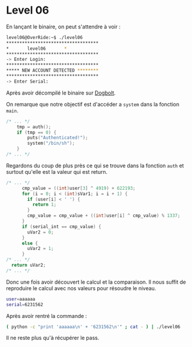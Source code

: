 # Level 06


En lançant le binaire, on peut s'attendre à voir :

```sh
level06@OverRide:~$ ./level06
***********************************
*		level06		  *
***********************************
-> Enter Login:
***********************************
***** NEW ACCOUNT DETECTED ********
***********************************
-> Enter Serial:
```

Après avoir décompilé le binaire sur [Dogbolt](https://dogbolt.org/).

On remarque que notre objectif est d'accéder a `system` dans la fonction `main`.
```c
/* ... */
	tmp = auth();
	if (tmp == 0) {
		puts("Authenticated!");
		system("/bin/sh");
	}
/* ... */
```

Regardons du coup de plus près ce qui se trouve dans la fonction `auth` et surtout qu'elle est la valeur qui est return.
```c
/* ... */
      cmp_value = ((int)user[3] ^ 4919) + 622193;
      for (i = 0; i < (int)sVar1; i = i + 1) {
        if (user[i] < ' ') {
          return 1;
        }
        cmp_value = cmp_value + ((int)user[i] ^ cmp_value) % 1337;
      }
      if (serial_int == cmp_value) {
        uVar2 = 0;
      }
      else {
        uVar2 = 1;
      }
/* ... */
  return uVar2;
/* ... */
```

Donc une fois avoir découvert le calcul et la comparaison. Il nous suffit de reproduire le calcul avec nos valeurs pour résoudre le niveau.

```sh
user=aaaaaa
serial=6231562
```

Après avoir rentré la commande :
```sh
( python -c "print 'aaaaaa\n' + '6231562\n'" ; cat - ) | ./level06
```
Il ne reste plus qu'à récupérer le pass.